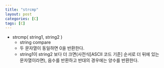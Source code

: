 ```yaml
---
title: "strcmp"
layout: post
categories: [C]
tags: [C]
---
```


- strcmp( string1, string2 )
  - string compare
  - 두 문자열이 동일하면 0을 반환한다.
  - string1이 string2 보다 더 크면(사전식[ASCII 코드 기준] 순서로 더 뒤에 있는 문자열이라면), 음수를 반환하고 반대의 경우에는 양수를 반환한다.
